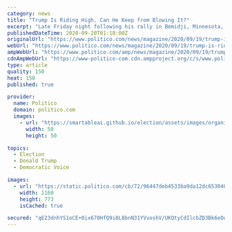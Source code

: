 ```yaml
---
category: news
title: "Trump Is Riding High. Can He Keep from Blowing It?"
excerpt: "Late Friday night following his rally in Bemidji, Minnesota, Donald Trump paused before boarding Air Force One and did something surprising. He appeared to attempt to measure his words. He gathered himself,"
publishedDateTime: 2020-09-20T01:18:00Z
originalUrl: "https://www.politico.com/news/magazine/2020/09/19/trump-is-riding-high-can-he-keep-from-blowing-it-418570"
webUrl: "https://www.politico.com/news/magazine/2020/09/19/trump-is-riding-high-can-he-keep-from-blowing-it-418570"
ampWebUrl: "https://www.politico.com/amp/news/magazine/2020/09/19/trump-is-riding-high-can-he-keep-from-blowing-it-418570"
cdnAmpWebUrl: "https://www-politico-com.cdn.ampproject.org/c/s/www.politico.com/amp/news/magazine/2020/09/19/trump-is-riding-high-can-he-keep-from-blowing-it-418570"
type: article
quality: 150
heat: 150
published: true

provider:
  name: Politico
  domain: politico.com
  images:
    - url: "https://smartableai.github.io/election/assets/images/organizations/politico.com-50x50.jpg"
      width: 50
      height: 50

topics:
  - Election
  - Donald Trump
  - Democratic Voice

images:
  - url: "https://static.politico.com/cb/72/96447deb4533ba9da12dc6530409/ap20263850587140-773.jpg"
    width: 1160
    height: 773
    isCached: true

secured: "qE23dnhYS1oCE+0ix670HfQ9i8L8bnN31YVvoshV/UKQtyCdIlcbZD3Bk6eOqOh7kctqTZzvSI1wmF2gU4NQaoNm9ChtBY/k+0VsAI19UfLJfwAWp5BvkSfAYVFAMqaJunY32ptZQ9dgfTT8qSPkEGAdvuuux8zsTvYro3WNR6x02RpYMUaJIYd0ny4PVj7838kwnbPiVzTO9IqarUGfGmd8BT7D0x9Q9PC9Qh9wTKpRtdN9WJnb5GVFlf9ib7nh6dSzn47Z6GCmOVFb9J6rwhF/HX4NZHDMyiUuPajXhtxQh4DdgS+JSzXHTG0Jw+sjyC+xEoOTC1Hun4YlHeRXVNarZnz0zPbUYZgQwfgV/m8=;WIux5LkLRQerQT/1bxAISA=="
---
```


